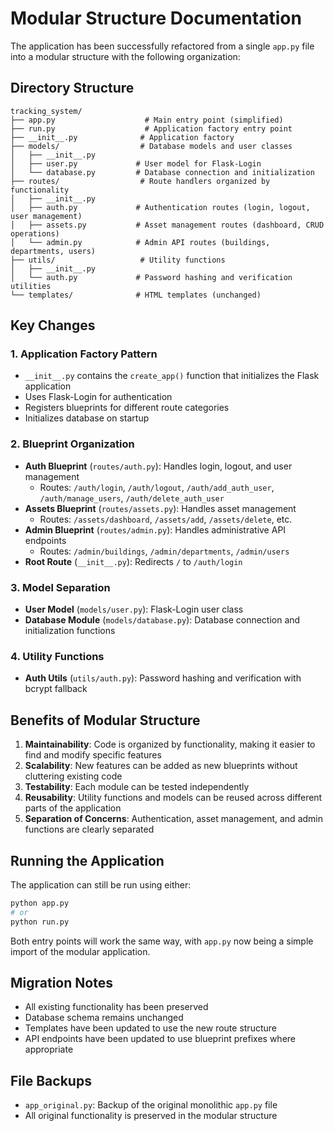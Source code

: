 # Modular Structure Documentation

The application has been successfully refactored from a single `app.py` file into a modular structure with the following organization:

## Directory Structure

```
tracking_system/
├── app.py                    # Main entry point (simplified)
├── run.py                    # Application factory entry point
├── __init__.py              # Application factory
├── models/                  # Database models and user classes
│   ├── __init__.py
│   ├── user.py             # User model for Flask-Login
│   └── database.py         # Database connection and initialization
├── routes/                  # Route handlers organized by functionality
│   ├── __init__.py
│   ├── auth.py             # Authentication routes (login, logout, user management)
│   ├── assets.py           # Asset management routes (dashboard, CRUD operations)
│   └── admin.py            # Admin API routes (buildings, departments, users)
├── utils/                   # Utility functions
│   ├── __init__.py
│   └── auth.py             # Password hashing and verification utilities
└── templates/              # HTML templates (unchanged)
```

## Key Changes

### 1. Application Factory Pattern
- `__init__.py` contains the `create_app()` function that initializes the Flask application
- Uses Flask-Login for authentication
- Registers blueprints for different route categories
- Initializes database on startup

### 2. Blueprint Organization
- **Auth Blueprint** (`routes/auth.py`): Handles login, logout, and user management
  - Routes: `/auth/login`, `/auth/logout`, `/auth/add_auth_user`, `/auth/manage_users`, `/auth/delete_auth_user`
- **Assets Blueprint** (`routes/assets.py`): Handles asset management
  - Routes: `/assets/dashboard`, `/assets/add`, `/assets/delete`, etc.
- **Admin Blueprint** (`routes/admin.py`): Handles administrative API endpoints
  - Routes: `/admin/buildings`, `/admin/departments`, `/admin/users`
- **Root Route** (`__init__.py`): Redirects `/` to `/auth/login`

### 3. Model Separation
- **User Model** (`models/user.py`): Flask-Login user class
- **Database Module** (`models/database.py`): Database connection and initialization functions

### 4. Utility Functions
- **Auth Utils** (`utils/auth.py`): Password hashing and verification with bcrypt fallback

## Benefits of Modular Structure

1. **Maintainability**: Code is organized by functionality, making it easier to find and modify specific features
2. **Scalability**: New features can be added as new blueprints without cluttering existing code
3. **Testability**: Each module can be tested independently
4. **Reusability**: Utility functions and models can be reused across different parts of the application
5. **Separation of Concerns**: Authentication, asset management, and admin functions are clearly separated

## Running the Application

The application can still be run using either:
```bash
python app.py
# or
python run.py
```

Both entry points will work the same way, with `app.py` now being a simple import of the modular application.

## Migration Notes

- All existing functionality has been preserved
- Database schema remains unchanged
- Templates have been updated to use the new route structure
- API endpoints have been updated to use blueprint prefixes where appropriate

## File Backups

- `app_original.py`: Backup of the original monolithic `app.py` file
- All original functionality is preserved in the modular structure 